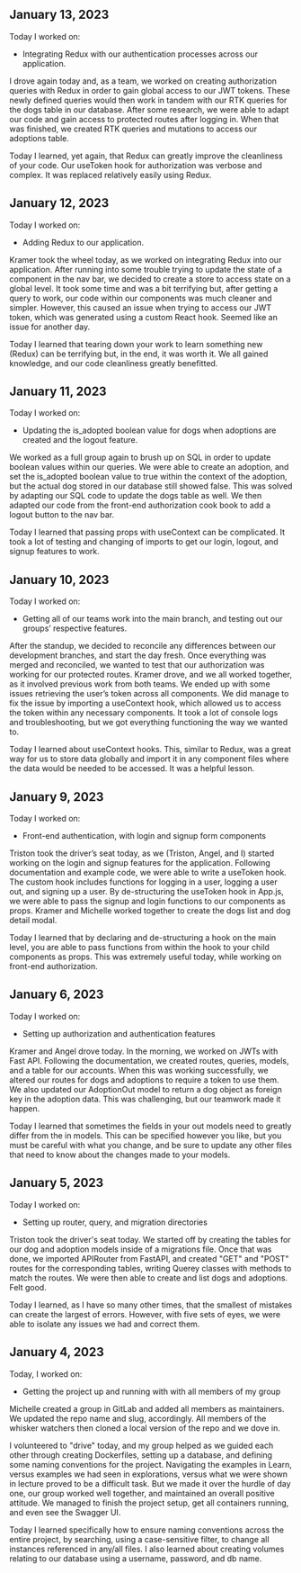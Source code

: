 ## January 13, 2023

Today I worked on:

* Integrating Redux with our authentication processes across our application.

I drove again today and, as a team, we worked on creating authorization queries with Redux in order to gain global access to our JWT tokens. These newly defined queries would then work in tandem with our RTK queries for the dogs table in our database. After some research, we were able to adapt our code and gain access to protected routes after logging in. When that was finished, we created RTK queries and mutations to access our adoptions table.

Today I learned, yet again, that Redux can greatly improve the cleanliness of your code. Our useToken hook for authorization was verbose and complex. It was replaced relatively easily using Redux.



## January 12, 2023

Today I worked on:

* Adding Redux to our application.

Kramer took the wheel today, as we worked on integrating Redux into our application. After running into some trouble trying to update the state of a component in the nav bar, we decided to create a store to access state on a global level. It took some time and was a bit terrifying but, after getting a query to work, our code within our components was much cleaner and simpler. However, this caused an issue when trying to access our JWT token, which was generated using a custom React hook. Seemed like an issue for another day.

Today I learned that tearing down your work to learn something new (Redux) can be terrifying but, in the end, it was worth it. We all gained knowledge, and our code cleanliness greatly benefitted.


## January 11, 2023

Today I worked on:

* Updating the is_adopted boolean value for dogs when adoptions are created and the logout feature.

We worked as a full group again to brush up on SQL in order to update boolean values within our queries. We were able to create an adoption, and set the is_adopted boolean value to true within the context of the adoption, but the actual dog stored in our database still showed false. This was solved by adapting our SQL code to update the dogs table as well. We then adapted our code from the front-end authorization cook book to add a logout button to the nav bar.

Today I learned that passing props with useContext can be complicated. It took a lot of testing and changing of imports to get our login, logout, and signup features to work.


## January 10, 2023

Today I worked on:

* Getting all of our teams work into the main branch, and testing out our groups’ respective features.

After the standup, we decided to reconcile any differences between our development branches, and start the day fresh. Once everything was merged and reconciled, we wanted to test that our authorization was working for our protected routes. Kramer drove, and we all worked together, as it involved  previous work from both teams. We ended up with some issues retrieving the user’s token across all components. We did manage to fix the issue by importing a useContext hook, which allowed us to access the token within any necessary components. It took a lot of console logs and troubleshooting, but we got everything functioning the way we wanted to.

Today I learned about useContext hooks. This, similar to Redux, was a great way for us to store data globally and import it in any component files where the data would be needed to be accessed. It was a helpful lesson.


## January 9, 2023

Today I worked on:

* Front-end authentication, with login and signup form components

Triston took the driver’s seat today, as we (Triston, Angel, and I) started working on the login and signup features for the application. Following documentation and example code, we were able to write a useToken hook. The custom hook includes functions for logging in a user, logging a user out, and signing up a user. By de-structuring the useToken hook in App.js, we were able to pass the signup and login functions to our components as props. Kramer and Michelle worked together to create the dogs list and dog detail modal.

Today I learned that by declaring and de-structuring a hook on the main level, you are able to pass functions from within the hook to your child components as props. This was extremely useful today, while working on front-end authorization.


## January 6, 2023

Today I worked on:

* Setting up authorization and authentication features

Kramer and Angel drove today. In the morning, we worked on JWTs with Fast API. Following the documentation, we created routes, queries, models, and a table for our accounts. When this was working successfully, we altered our routes for dogs and adoptions to require a token to use them. We also updated our AdoptionOut model to return a dog object as foreign key in the adoption data. This was challenging, but our teamwork made it happen.

Today I learned that sometimes the fields in your out models need to greatly differ from the in models. This can be specified however you like, but you must be careful with what you change, and be sure to update any other files that need to know about the changes made to your models.


## January 5, 2023

Today I worked on:

* Setting up router, query, and migration directories

Triston took the driver's seat today. We started off by creating the tables for our dog and adoption models inside of a migrations file. Once that was done, we imported APIRouter from FastAPI, and created "GET" and "POST" routes for the corresponding tables, writing Querey classes with methods to match the routes. We were then able to create and list dogs and adoptions. Felt good.

Today I learned, as I have so many other times, that the smallest of mistakes can create the largest of errors. However, with five sets of eyes, we were able to isolate any issues we had and correct them.


## January 4, 2023

Today, I worked on:

* Getting the project up and running with with all members of my group

Michelle created a group in GitLab and added all members as maintainers. We updated the repo name and slug, accordingly. All members of the whisker watchers then cloned a local version of the repo and we dove in.

I volunteered to "drive" today, and my group helped as we guided each other through creating Dockerfiles, setting up a database, and defining some naming conventions for the project. Navigating the examples in Learn, versus examples we had seen in explorations, versus what we were shown in lecture proved to be a difficult task. But we made it over the hurdle of day one, our group worked well together, and maintained an overall positive attitude. We managed to finish the project setup, get all containers running, and even see the Swagger UI.

Today I learned specifically how to ensure naming conventions across the entire project, by searching, using a case-sensitive filter, to change all instances referenced in any/all files. I also learned about creating volumes relating to our database using a username, password, and db name.
